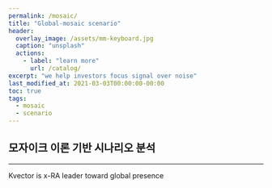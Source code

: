 ```yaml
---
permalink: /mosaic/
title: "Global-mosaic scenario"
header:
  overlay_image: /assets/mm-keyboard.jpg
  caption: "unsplash"
  actions:
    - label: "learn more"
      url: /catalog/
excerpt: "we help investors focus signal over noise"
last_modified_at: 2021-03-03T00:00:00-00:00
toc: true
tags:
  - mosaic
  - scenario
---
```


## 모자이크 이론 기반 시나리오 분석






---
Kvector is x-RA leader toward global presence
